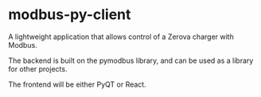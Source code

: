# modbus-py-client

A lightweight application that allows control of a Zerova charger with Modbus.

The backend is built on the pymodbus library, and can be used as a library for other projects.

The frontend will be either PyQT or React.
